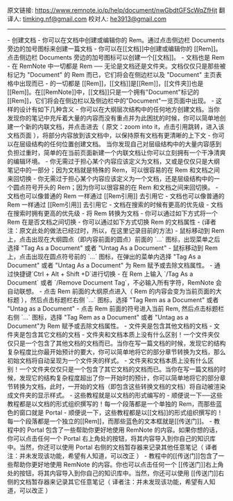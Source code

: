 原文链接:  https://www.remnote.io/p/help/document/nwGbdtGFScWqZfHjt
翻译人:  timking.nf@gmail.com
校对人: he3913@gmail.com

<hr/>
- 创建文档
	- 你可以在文档中创建或编辑你的 Rem。通过点击侧边栏 Documents 旁边的加号图标来创建一篇文档
	- 你可以在[[文档]]中创建或编辑你的 [[Rem]]。点击侧边栏 Documents 旁边的加号图标可以创建一个[[文档]]。
- 文档也是 Rem
  - 在 RemNote 中一切都是 Rem ── 无论是文档还是文件夹。文档仅仅只是那些被标记为 "Document" 的 Rem 而已，它们将会在侧边栏以及 "Document" 主页表格中出现而已
  - 的一切都是 [[Rem]]，[[文档]]是[[Rem]]，[[文件夹]]也是[[Rem]]。在[[RemNote]]中，[[文档]]只是一个拥有"Document"标记的[[Rem]]，它们将会在侧边栏以及侧边栏中的"Document"一览页面中出现。
  - 这样的设计有如下几种含义
  	- 你可以在大纲层次结构中的任何地方创建文档。当你发现你的笔记中充斥着大量的内容而没有重点并为此困扰的时候，你可以简单地创建一个新的内联文档，并点击进去（ 原文：zoom into it，点击引用跳转，进入该文档页面 ），将部分内容放到该文档中，以保持原有文档有更清晰的上下文
  	- 你可以在层级结构的任何位置创建文档。 当你发现自己对层级结构中的大量内容感到负担过重时，简单的在当前页面新建一个内联文档让你可以立刻拥有一个干净清爽的编辑环境。
  	- 你无需过于担心某个内容应该定义为文档，又或是仅仅只是大纲笔记中的一部分；因为文档就是特殊的 Rem，可以很容易的在 Rem 和文档之间来回切换
  	- 你无需过于担心某个内容应该定义为一个文档，还是层级结构中的一个圆点符号开头的 Rem；因为你可以很容易的在 Rem 和文档之间来回切换。
  	- 文档也可以像普通的 Rem 一样通过 [[Rem引用]] 去引用它
  	- 文档也可以像普通的 Rem 一样通过 [[Rem引用]] 去引用它
  	- 文档在搜索的时候有更高的优先级
  	- 文档在搜索时拥有更高的优先级
- 将 Rem 转换为文档
	- 你可以通过如下方式将一个 Rem 在是否文档之间切换
	- 你可以通过如下方式切换 Rem 的文档属性
		- (译者注：原文此处的做法已经过时，所以，在这里记录目前的方法)
		- 鼠标移动到 Rem 上，点击出现在大纲圆点（即内容前面的圆点）前面的 `...` 图标，出现菜单之后选择 "Tag As a Document" 或者 "Untag As a Document"
		- 鼠标移动到 Rem 上，点击出现在圆点符号前的 `...` 图标，在弹出的菜单内选择 "Tag As a Document" 或者 "Untag As a Document" 为 Rem 赋予或去除文档属性。
		- 通过快捷键`Ctrl + Alt + Shift +D`进行切换
		- 在 Rem 上输入 `/Tag As a Document` 或者 `/Remove Document Tag`，不必输入所有字符，RemNote 会自动联想。
		- 点击 Rem 前面的大纲原点进入（ Rem 的内容会变为当前页面的大标题 ），然后点击标题栏右侧 `...` 图标，选择 "Tag Rem as a Document" 或者 "Untag as a Document"
		- 点击 Rem 前面的符号进入当前 Rem, 然后点击标题栏右侧 `...` 图标，选择 "Tag Rem as a Document" 或者 "Untag as a Document"为 Rem 赋予或去除文档属性。
- 文件夹是包含其他文档的文档
- 文件夹是包含其它文档的文档
	- 文件夹和文档本质上没有什么区别！一个文件夹仅仅只是一个包含了其他文档的文档而已。当你在写一篇文档的时候，发现它的结构复杂程度比你最开始预计的要大，你可以简单地将它的部分章节转换为文档，那么初始文档将自动呈现为一个文件夹的样式。
	- 文件夹和文档本质上没有什么区别！一个文件夹仅仅只是一个包含了其它文档的文档而已。当你在写一篇文档的时候，发现它的结构复杂程度超出了你一开始时的预计，你可以简单地将它的部分章节转换为文档，此时，一开始的文档（即包含这些转换文档的文档）将自动被渲染成文件夹的显示样式。
- 这些教程就是以文档的形式编写的
  - 顺便说一下──这些教程都是以文档的形式组织撰写的！每一个段落都是一个单独的 Rem，而那些蓝色的窗口就是 Portal
  - 顺便说一下，这些教程都是以[[文档]]的形式组织撰写的！每一个段落都是一个独立的[[Rem]]，而那些蓝色的文本框就是[[传送门]]。
  - 教程中的 Portal 包含了一些帮助你更好地使用 RemNote 的内容。如果你想的话，你可以点击任何一个 Portal 右上角处的按钮，将其内容导入到你自己的知识库中。当然，你还可以使用 Portal 右侧的文档暂存器来记录其他任意笔记（ 译者注：并未发现该功能，希望有人知道，可以改正 ）
  - 教程中的[[传送门]]包含了一些帮助你更好地使用 RemNote 的内容。你也可以点击任何一个 [[传送门]]右上角处的按钮，将其内容导入到你自己的知识库中。当然，你还可以使用 [[传送门]]右侧的文档暂存器来记录其它任意笔记（ 译者注：并未发现该功能，希望有人知道，可以改正 ）

